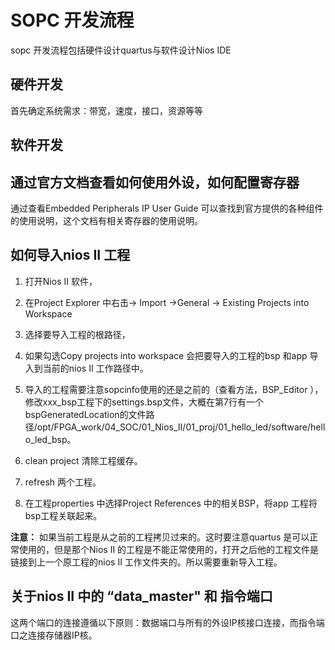 # SOPC 开发流程



sopc 开发流程包括硬件设计quartus与软件设计Nios IDE



## 硬件开发

首先确定系统需求：带宽，速度，接口，资源等等





## 软件开发





## 通过官方文档查看如何使用外设，如何配置寄存器

通过查看Embedded Peripherals IP User Guide 可以查找到官方提供的各种组件的使用说明，这个文档有相关寄存器的使用说明。



## 如何导入nios II 工程

1. 打开Nios II 软件，

2. 在Project Explorer 中右击-> Import ->General -> Existing Projects into Workspace
3. 选择要导入工程的根路径，
4. 如果勾选Copy projects into workspace 会把要导入的工程的bsp 和app 导入到当前的nios II 工作路径中。
5. 导入的工程需要注意sopcinfo使用的还是之前的（查看方法，BSP_Editor ），修改xxx_bsp工程下的settings.bsp文件，大概在第7行有一个bspGeneratedLocation的文件路径<BspGeneratedLocation>/opt/FPGA_work/04_SOC/01_Nios_II/01_proj/01_hello_led/software/hello_led_bsp</BspGeneratedLocation>。
6. clean project 清除工程缓存。
7. refresh 两个工程。
8. 在工程properties 中选择Project References 中的相关BSP，将app 工程将bsp工程关联起来。



**注意：** 如果当前工程是从之前的工程拷贝过来的。这时要注意quartus 是可以正常使用的，但是那个Nios II 的工程是不能正常使用的，打开之后他的工程文件是链接到上一个原工程的nios II 工作文件夹的。所以需要重新导入工程。





## 关于nios II 中的 “data_master" 和 指令端口

这两个端口的连接遵循以下原则：数据端口与所有的外设IP核接口连接，而指令端口之连接存储器IP核。

